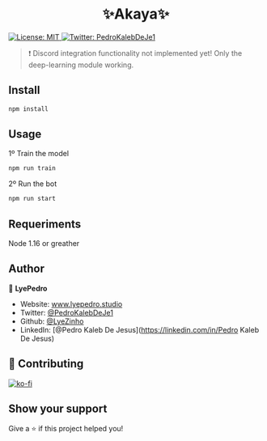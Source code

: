 <h1 align="center">✨Akaya✨</h1>
<p>
  <a href="#" target="_blank">
    <img alt="License: MIT" src="https://img.shields.io/badge/License-MIT-yellow.svg" />
  </a>
  <a href="https://twitter.com/PedroKalebDeJe1" target="_blank">
    <img alt="Twitter: PedroKalebDeJe1" src="https://img.shields.io/twitter/follow/PedroKalebDeJe1.svg?style=social" />
  </a>
</p>

> ❗ Discord integration functionality not implemented yet! Only the deep-learning module working.


## Install

```sh
npm install
```

## Usage

1º Train the model
```sh
npm run train
```

2º Run the bot
```sh
npm run start
```

## Requeriments

Node 1.16 or greather
## Author

👤 **LyePedro**

* Website: www.lyepedro.studio
* Twitter: [@PedroKalebDeJe1](https://twitter.com/PedroKalebDeJe1)
* Github: [@LyeZinho](https://github.com/LyeZinho)
* LinkedIn: [@Pedro Kaleb De Jesus](https://linkedin.com/in/Pedro Kaleb De Jesus)

## 🤝 Contributing

[![ko-fi](https://ko-fi.com/img/githubbutton_sm.svg)](https://ko-fi.com/U7U77O1P6)

## Show your support

Give a ⭐️ if this project helped you!

